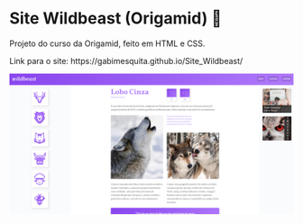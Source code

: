 # Site Wildbeast (Origamid) 🐺
 

<p>Projeto do curso da Origamid, feito em HTML e CSS.</p>


<p>Link para o site: https://gabimesquita.github.io/Site_Wildbeast/</p>


<img src="wildbeast.png">
